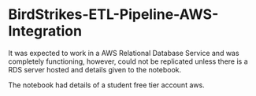 # BirdStrikes-ETL-Pipeline-AWS-Integration

It was expected to work in a AWS Relational Database Service and was completely functioning, however, could not be replicated unless there is a RDS server hosted and details given to the notebook.

The notebook had details of a student free tier account aws.
